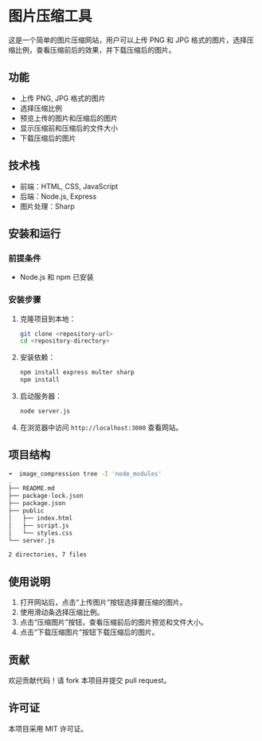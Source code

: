 # 图片压缩工具

这是一个简单的图片压缩网站，用户可以上传 PNG 和 JPG 格式的图片，选择压缩比例，查看压缩前后的效果，并下载压缩后的图片。

## 功能

- 上传 PNG, JPG 格式的图片
- 选择压缩比例
- 预览上传的图片和压缩后的图片
- 显示压缩前和压缩后的文件大小
- 下载压缩后的图片

## 技术栈

- 前端：HTML, CSS, JavaScript
- 后端：Node.js, Express
- 图片处理：Sharp

## 安装和运行

### 前提条件

- Node.js 和 npm 已安装

### 安装步骤

1. 克隆项目到本地：

   ```bash
   git clone <repository-url>
   cd <repository-directory>
   ```

2. 安装依赖：

   ```bash
   npm install express multer sharp
   npm install
   ```

3. 启动服务器：

   ```bash
   node server.js
   ```

4. 在浏览器中访问 `http://localhost:3000` 查看网站。

## 项目结构

```bash
➜  image_compression tree -I 'node_modules'
.
├── README.md
├── package-lock.json
├── package.json
├── public
│   ├── index.html
│   ├── script.js
│   └── styles.css
└── server.js

2 directories, 7 files
```

## 使用说明

1. 打开网站后，点击“上传图片”按钮选择要压缩的图片。
2. 使用滑动条选择压缩比例。
3. 点击“压缩图片”按钮，查看压缩前后的图片预览和文件大小。
4. 点击“下载压缩图片”按钮下载压缩后的图片。

## 贡献

欢迎贡献代码！请 fork 本项目并提交 pull request。

## 许可证

本项目采用 MIT 许可证。

